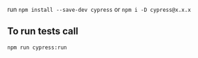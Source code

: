 run `npm install --save-dev cypress` or `npm i -D cypress@x.x.x`

## To run tests call

`npm run cypress:run`
